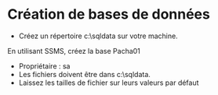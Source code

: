 # Création de bases de données

- Créez un répertoire c:\sqldata sur votre machine.

En utilisant SSMS, créez la base Pacha01

- Propriétaire : sa
- Les fichiers doivent être dans c:\sqldata.
- Laissez les tailles de fichier sur leurs valeurs par défaut
